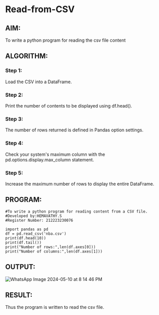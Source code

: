 # Read-from-CSV

## AIM:
To write a python program for reading the csv file content
## ALGORITHM:
### Step 1:
Load the CSV into a DataFrame.
### Step 2:
Print the number of contents to be displayed using df.head().
### Step 3:
The number of rows returned is defined in Pandas option settings.
### Step 4:
Check your system's maximum column with the pd.options.display.max_column statement.
### Step 5:
Increase the maximum number of rows to display the entire DataFrame.
## PROGRAM:
```
#To write a python program for reading content from a CSV file.
#Developed by:HEMAVATHY.S
#Register Number: 212223230076

import pandas as pd
df = pd.read_csv('nba.csv')
print(df.head(10))
print(df.tail())
print("Number of rows:",len(df.axes[0]))
print("Number of columns:",len(df.axes[1]))
```
## OUTPUT:
![WhatsApp Image 2024-05-10 at 8 14 46 PM](https://github.com/Hemaatchu/Read-from-CSV/assets/147328300/fa5eb772-479a-48be-9b8a-7bb1a37b6833)

## RESULT:
Thus the program is written to read the csv file.
